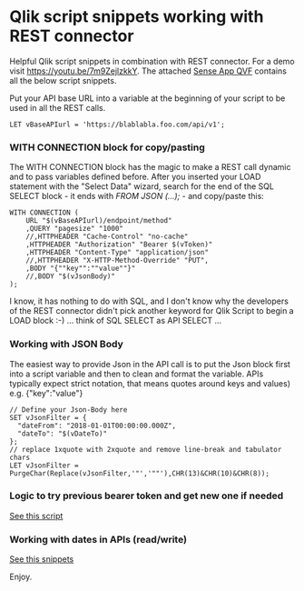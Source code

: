 # Qlik script snippets working with REST connector

Helpful Qlik script snippets in combination with REST connector. For a demo visit https://youtu.be/7m9ZejlzkkY. The attached 
<a href="https://github.com/ChristofSchwarz/qs_script_rest_api/blob/master/REST_example.qvf?raw=true">Sense App QVF</a> contains all the below script snippets. 

Put your API base URL into a variable at the beginning of your script to be used in all the REST calls.
```
LET vBaseAPIurl = 'https://blablabla.foo.com/api/v1';
```
### WITH CONNECTION block for copy/pasting
The WITH CONNECTION block has the magic to make a REST call dynamic and to pass variables defined before. After you inserted your LOAD statement with the "Select Data" wizard, search for the end of the SQL SELECT block - it ends with _FROM JSON (...);_ - and copy/paste this:
```
WITH CONNECTION (
    URL "$(vBaseAPIurl)/endpoint/method"
    ,QUERY "pagesize" "1000"
    //,HTTPHEADER "Cache-Control" "no-cache"
    ,HTTPHEADER "Authorization" "Bearer $(vToken)"
    ,HTTPHEADER "Content-Type" "application/json"
    //,HTTPHEADER "X-HTTP-Method-Override" "PUT",
    ,BODY "{""key"":""value""}"
    //,BODY "$(vJsonBody)"
); 
```
I know, it has nothing to do with SQL, and I don't know why the developers of the REST connector didn't pick another keyword for Qlik Script to begin a LOAD block :-) ... think of SQL SELECT as API SELECT ...

### Working with JSON Body 
The easiest way to provide Json in the API call is to  put the Json block first into a script variable and then to clean and format the variable. APIs typically expect strict notation, that means quotes around keys and values) e.g. {"key":"value"}
```
// Define your Json-Body here
SET vJsonFilter = {
  "dateFrom": "2018-01-01T00:00:00.000Z",
  "dateTo": "$(vDateTo)"
};
// replace 1xquote with 2xquote and remove line-break and tabulator chars
LET vJsonFilter = PurgeChar(Replace(vJsonFilter,'"','""'),CHR(13)&CHR(10)&CHR(8));
```
### Logic to try previous bearer token and get new one if needed
<a href="https://github.com/ChristofSchwarz/qs_script_rest_api/blob/master/sub_try_request.md">See this script</a>

### Working with dates in APIs (read/write) 
<a href="https://github.com/ChristofSchwarz/qs_script_rest_api/blob/master/date_field_processing.md">See this snippets</a>

Enjoy.
